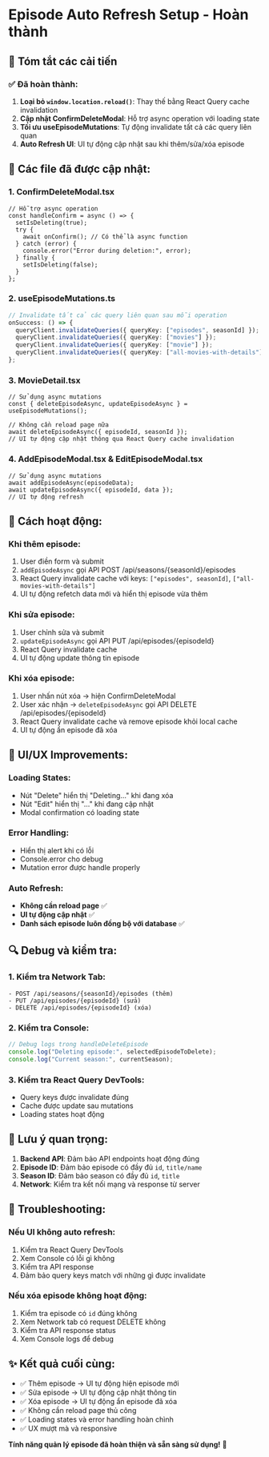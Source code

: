 # Episode Auto Refresh Setup - Hoàn thành

## 🎯 Tóm tắt các cải tiến

### ✅ Đã hoàn thành:

1. **Loại bỏ `window.location.reload()`**: Thay thế bằng React Query cache invalidation
2. **Cập nhật ConfirmDeleteModal**: Hỗ trợ async operation với loading state
3. **Tối ưu useEpisodeMutations**: Tự động invalidate tất cả các query liên quan
4. **Auto Refresh UI**: UI tự động cập nhật sau khi thêm/sửa/xóa episode

## 🔧 Các file đã được cập nhật:

### 1. **ConfirmDeleteModal.tsx**

```tsx
// Hỗ trợ async operation
const handleConfirm = async () => {
  setIsDeleting(true);
  try {
    await onConfirm(); // Có thể là async function
  } catch (error) {
    console.error("Error during deletion:", error);
  } finally {
    setIsDeleting(false);
  }
};
```

### 2. **useEpisodeMutations.ts**

```typescript
// Invalidate tất cả các query liên quan sau mỗi operation
onSuccess: () => {
  queryClient.invalidateQueries({ queryKey: ["episodes", seasonId] });
  queryClient.invalidateQueries({ queryKey: ["movies"] });
  queryClient.invalidateQueries({ queryKey: ["movie"] });
  queryClient.invalidateQueries({ queryKey: ["all-movies-with-details"] });
};
```

### 3. **MovieDetail.tsx**

```tsx
// Sử dụng async mutations
const { deleteEpisodeAsync, updateEpisodeAsync } = useEpisodeMutations();

// Không cần reload page nữa
await deleteEpisodeAsync({ episodeId, seasonId });
// UI tự động cập nhật thông qua React Query cache invalidation
```

### 4. **AddEpisodeModal.tsx & EditEpisodeModal.tsx**

```tsx
// Sử dụng async mutations
await addEpisodeAsync(episodeData);
await updateEpisodeAsync({ episodeId, data });
// UI tự động refresh
```

## 🚀 Cách hoạt động:

### Khi thêm episode:

1. User điền form và submit
2. `addEpisodeAsync` gọi API POST /api/seasons/{seasonId}/episodes
3. React Query invalidate cache với keys: `["episodes", seasonId]`, `["all-movies-with-details"]`
4. UI tự động refetch data mới và hiển thị episode vừa thêm

### Khi sửa episode:

1. User chỉnh sửa và submit
2. `updateEpisodeAsync` gọi API PUT /api/episodes/{episodeId}
3. React Query invalidate cache
4. UI tự động update thông tin episode

### Khi xóa episode:

1. User nhấn nút xóa → hiện ConfirmDeleteModal
2. User xác nhận → `deleteEpisodeAsync` gọi API DELETE /api/episodes/{episodeId}
3. React Query invalidate cache và remove episode khỏi local cache
4. UI tự động ẩn episode đã xóa

## 🎨 UI/UX Improvements:

### Loading States:

- Nút "Delete" hiển thị "Deleting..." khi đang xóa
- Nút "Edit" hiển thị "..." khi đang cập nhật
- Modal confirmation có loading state

### Error Handling:

- Hiển thị alert khi có lỗi
- Console.error cho debug
- Mutation error được handle properly

### Auto Refresh:

- **Không cần reload page** ✅
- **UI tự động cập nhật** ✅
- **Danh sách episode luôn đồng bộ với database** ✅

## 🔍 Debug và kiểm tra:

### 1. Kiểm tra Network Tab:

```
- POST /api/seasons/{seasonId}/episodes (thêm)
- PUT /api/episodes/{episodeId} (sửa)
- DELETE /api/episodes/{episodeId} (xóa)
```

### 2. Kiểm tra Console:

```javascript
// Debug logs trong handleDeleteEpisode
console.log("Deleting episode:", selectedEpisodeToDelete);
console.log("Current season:", currentSeason);
```

### 3. Kiểm tra React Query DevTools:

- Query keys được invalidate đúng
- Cache được update sau mutations
- Loading states hoạt động

## 🎯 Lưu ý quan trọng:

1. **Backend API**: Đảm bảo API endpoints hoạt động đúng
2. **Episode ID**: Đảm bảo episode có đầy đủ `id`, `title/name`
3. **Season ID**: Đảm bảo season có đầy đủ `id`, `title`
4. **Network**: Kiểm tra kết nối mạng và response từ server

## 🔧 Troubleshooting:

### Nếu UI không auto refresh:

1. Kiểm tra React Query DevTools
2. Xem Console có lỗi gì không
3. Kiểm tra API response
4. Đảm bảo query keys match với những gì được invalidate

### Nếu xóa episode không hoạt động:

1. Kiểm tra episode có `id` đúng không
2. Xem Network tab có request DELETE không
3. Kiểm tra API response status
4. Xem Console logs để debug

## ✨ Kết quả cuối cùng:

- ✅ Thêm episode → UI tự động hiện episode mới
- ✅ Sửa episode → UI tự động cập nhật thông tin
- ✅ Xóa episode → UI tự động ẩn episode đã xóa
- ✅ Không cần reload page thủ công
- ✅ Loading states và error handling hoàn chình
- ✅ UX mượt mà và responsive

**Tính năng quản lý episode đã hoàn thiện và sẵn sàng sử dụng!** 🎉
